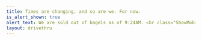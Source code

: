 ```yaml
---
title: Times are changing, and so are we. For now.
is_alert_shown: true
alert_text: We are sold out of bagels as of 9:24AM. <br class="ShowMobile"/>Thank you for your business.
layout: drivethru
---
```


